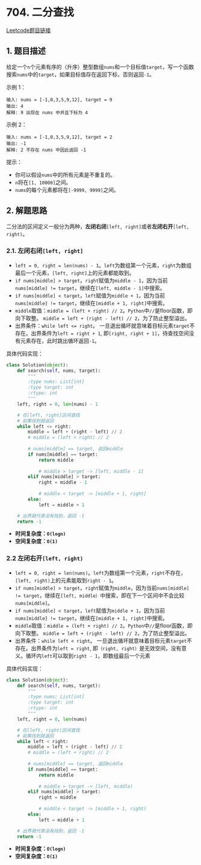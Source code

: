 # 704. 二分查找
[Leetcode题目链接](https://leetcode.com/problems/binary-search/)

## 1. 题目描述
给定一个`n`个元素有序的（升序）整型数组`nums`和一个目标值`target`，写一个函数搜索`nums`中的`target`，如果目标值存在返回下标，否则返回`-1`。

示例 1：
```
输入: nums = [-1,0,3,5,9,12], target = 9
输出: 4
解释: 9 出现在 nums 中并且下标为 4
```

示例 2：
```
输入: nums = [-1,0,3,5,9,12], target = 2
输出: -1
解释: 2 不存在 nums 中因此返回 -1
```

提示：
- 你可以假设`nums`中的所有元素是不重复的。
- `n`将在`[1, 10000]`之间。
- `nums`的每个元素都将在`[-9999, 9999]`之间。

## 2. 解题思路
二分法的区间定义一般分为两种，**左闭右闭**`[left, right]`或者**左闭右开**`[left, right)`。

### 2.1. **左闭右闭**`[left, right]`
- `left = 0, right = len(nums) - 1`。`left`为数组第一个元素，`right`为数组最后一个元素，`[left, right]`上的元素都能取到。
- `if nums[middle] > target`，`right`赋值为`middle - 1`，因为当前`nums[middle] != target`，继续在`[left, middle - 1]`中搜索。
- `if nums[middle] < target`，`left`赋值为`middle + 1`，因为当前`nums[middle] != target`，继续在`[middle + 1, right]`中搜索。
- `middle`取值：`middle = (left + right) // 2`。`Python`中`//`是floor函数，即向下取整。 `middle = left + (right - left) // 2`，为了防止整型溢出。
- 出界条件：`while left <= right`。 一旦退出循坏就意味着目标元素`target`不存在。出界条件为`left = right + 1`, 即`[right, right + 1]`，待查找空间没有元素存在，此时跳出循环返回`-1`。

具体代码实现：
```Python
class Solution(object):
    def search(self, nums, target):
        """
        :type nums: List[int]
        :type target: int
        :rtype: int
        """
    left, right = 0, len(nums) - 1

    # 在[left, right]区间查找
    # 如果找到就返回
    while left <= right:
        middle = left + (right - left) // 2
        # middle = (left + right) // 2
        
        # nums[middle] == target, 返回middle
        if nums[middle] == target:
            return middle
        
            # middle > target -> [left, middle - 1]
        elif nums[middle] > target:
            right = middle - 1
        
            # middle < target -> [middle + 1, right]
        else:
            left = middle + 1

    # 出界就代表没有找到，返回 -1
    return -1
```
- **时间复杂度：`O(logn)`**
- **空间复杂度：`O(1)`**

### 2.2 **左闭右开**`[left, right)`
- `left = 0, right = len(nums)`。`left`为数组第一个元素，`right`不存在，`[left, right)`上的元素能取到`right - 1`。
- `if nums[middle] > target`，`right`赋值为`middle`，因为当前`nums[middle] != target`，继续在`[left, middle）`中搜索，即在下一个区间中不会比较`nums[middle]`。
- `if nums[middle] < target`，`left`赋值为`middle + 1`，因为当前`nums[middle] != target`，继续在`[middle + 1, right]`中搜索。
- `middle`取值：`middle = (left + right) // 2`。`Python`中`//`是floor函数，即向下取整。 `middle = left + (right - left) // 2`，为了防止整型溢出。
- 出界条件：`while left < right`。 一旦退出循坏就意味着目标元素`target`不存在。出界条件为`left = right`, 即`（right, right）`是无效空间，没有意义。循环内`left`可以取到`right - 1`，即数组最后一个元素

具体代码实现：
```Python
class Solution(object):
    def search(self, nums, target):
        """
        :type nums: List[int]
        :type target: int
        :rtype: int
        """
    left, right = 0, len(nums)

    # 在[left, right)区间查找
    # 如果找到就返回
    while left < right:
        middle = left + (right - left) // 2
        # middle = (left + right) // 2
        
        # nums[middle] == target, 返回middle
        if nums[middle] == target:
            return middle
        
            # middle > target -> [left, middle)
        elif nums[middle] > target:
            right = middle
        
            # middle < target -> [middle + 1, right)
        else:
            left = middle + 1

    # 出界就代表没有找到，返回 -1
    return -1
```

- **时间复杂度：`O(logn)`**
- **空间复杂度：`O(1)`**